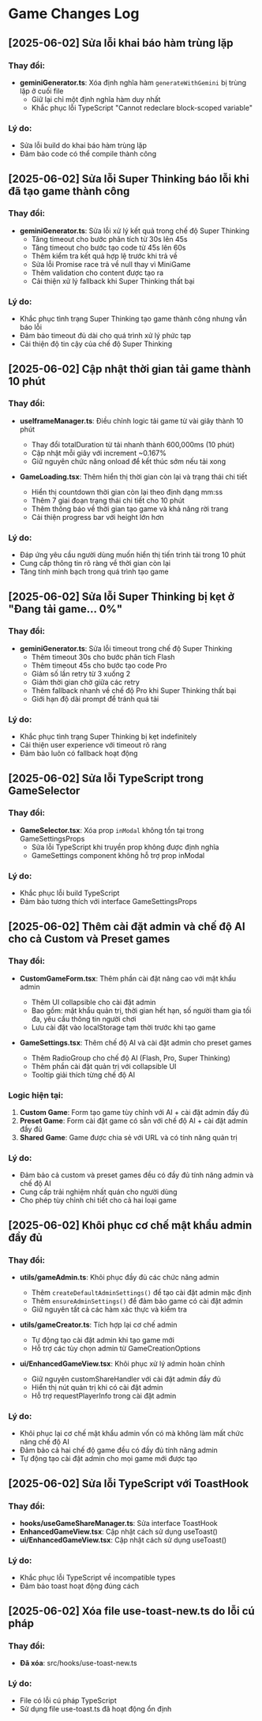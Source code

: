 
# Game Changes Log

## [2025-06-02] Sửa lỗi khai báo hàm trùng lặp

### Thay đổi:
- **geminiGenerator.ts**: Xóa định nghĩa hàm `generateWithGemini` bị trùng lặp ở cuối file
  - Giữ lại chỉ một định nghĩa hàm duy nhất
  - Khắc phục lỗi TypeScript "Cannot redeclare block-scoped variable"

### Lý do:
- Sửa lỗi build do khai báo hàm trùng lặp
- Đảm bảo code có thể compile thành công

## [2025-06-02] Sửa lỗi Super Thinking báo lỗi khi đã tạo game thành công

### Thay đổi:
- **geminiGenerator.ts**: Sửa lỗi xử lý kết quả trong chế độ Super Thinking
  - Tăng timeout cho bước phân tích từ 30s lên 45s  
  - Tăng timeout cho bước tạo code từ 45s lên 60s
  - Thêm kiểm tra kết quả hợp lệ trước khi trả về
  - Sửa lỗi Promise race trả về null thay vì MiniGame
  - Thêm validation cho content được tạo ra
  - Cải thiện xử lý fallback khi Super Thinking thất bại

### Lý do:
- Khắc phục tình trạng Super Thinking tạo game thành công nhưng vẫn báo lỗi
- Đảm bảo timeout đủ dài cho quá trình xử lý phức tạp
- Cải thiện độ tin cậy của chế độ Super Thinking

## [2025-06-02] Cập nhật thời gian tải game thành 10 phút

### Thay đổi:
- **useIframeManager.ts**: Điều chỉnh logic tải game từ vài giây thành 10 phút
  - Thay đổi totalDuration từ tải nhanh thành 600,000ms (10 phút)
  - Cập nhật mỗi giây với increment ~0.167%
  - Giữ nguyên chức năng onload để kết thúc sớm nếu tải xong

- **GameLoading.tsx**: Thêm hiển thị thời gian còn lại và trạng thái chi tiết
  - Hiển thị countdown thời gian còn lại theo định dạng mm:ss
  - Thêm 7 giai đoạn trạng thái chi tiết cho 10 phút
  - Thêm thông báo về thời gian tạo game và khả năng rời trang
  - Cải thiện progress bar với height lớn hơn

### Lý do:
- Đáp ứng yêu cầu người dùng muốn hiển thị tiến trình tải trong 10 phút
- Cung cấp thông tin rõ ràng về thời gian còn lại
- Tăng tính minh bạch trong quá trình tạo game

## [2025-06-02] Sửa lỗi Super Thinking bị kẹt ở "Đang tải game... 0%"

### Thay đổi:
- **geminiGenerator.ts**: Sửa lỗi timeout trong chế độ Super Thinking
  - Thêm timeout 30s cho bước phân tích Flash
  - Thêm timeout 45s cho bước tạo code Pro  
  - Giảm số lần retry từ 3 xuống 2
  - Giảm thời gian chờ giữa các retry
  - Thêm fallback nhanh về chế độ Pro khi Super Thinking thất bại
  - Giới hạn độ dài prompt để tránh quá tải

### Lý do:
- Khắc phục tình trạng Super Thinking bị kẹt indefinitely
- Cải thiện user experience với timeout rõ ràng
- Đảm bảo luôn có fallback hoạt động

## [2025-06-02] Sửa lỗi TypeScript trong GameSelector

### Thay đổi:
- **GameSelector.tsx**: Xóa prop `inModal` không tồn tại trong GameSettingsProps
  - Sửa lỗi TypeScript khi truyền prop không được định nghĩa
  - GameSettings component không hỗ trợ prop inModal

### Lý do:
- Khắc phục lỗi build TypeScript
- Đảm bảo tương thích với interface GameSettingsProps

## [2025-06-02] Thêm cài đặt admin và chế độ AI cho cả Custom và Preset games

### Thay đổi:
- **CustomGameForm.tsx**: Thêm phần cài đặt nâng cao với mật khẩu admin
  - Thêm UI collapsible cho cài đặt admin
  - Bao gồm: mật khẩu quản trị, thời gian hết hạn, số người tham gia tối đa, yêu cầu thông tin người chơi
  - Lưu cài đặt vào localStorage tạm thời trước khi tạo game

- **GameSettings.tsx**: Thêm chế độ AI và cài đặt admin cho preset games
  - Thêm RadioGroup cho chế độ AI (Flash, Pro, Super Thinking)
  - Thêm phần cài đặt quản trị với collapsible UI
  - Tooltip giải thích từng chế độ AI

### Logic hiện tại:
1. **Custom Game**: Form tạo game tùy chỉnh với AI + cài đặt admin đầy đủ
2. **Preset Game**: Form cài đặt game có sẵn với chế độ AI + cài đặt admin đầy đủ  
3. **Shared Game**: Game được chia sẻ với URL và có tính năng quản trị

### Lý do:
- Đảm bảo cả custom và preset games đều có đầy đủ tính năng admin và chế độ AI
- Cung cấp trải nghiệm nhất quán cho người dùng
- Cho phép tùy chỉnh chi tiết cho cả hai loại game

## [2025-06-02] Khôi phục cơ chế mật khẩu admin đầy đủ

### Thay đổi:
- **utils/gameAdmin.ts**: Khôi phục đầy đủ các chức năng admin
  - Thêm `createDefaultAdminSettings()` để tạo cài đặt admin mặc định
  - Thêm `ensureAdminSettings()` để đảm bảo game có cài đặt admin
  - Giữ nguyên tất cả các hàm xác thực và kiểm tra

- **utils/gameCreator.ts**: Tích hợp lại cơ chế admin
  - Tự động tạo cài đặt admin khi tạo game mới
  - Hỗ trợ các tùy chọn admin từ GameCreationOptions

- **ui/EnhancedGameView.tsx**: Khôi phục xử lý admin hoàn chỉnh
  - Giữ nguyên customShareHandler với cài đặt admin đầy đủ
  - Hiển thị nút quản trị khi có cài đặt admin
  - Hỗ trợ requestPlayerInfo trong cài đặt admin

### Lý do:
- Khôi phục lại cơ chế mật khẩu admin vốn có mà không làm mất chức năng chế độ AI
- Đảm bảo cả hai chế độ game đều có đầy đủ tính năng admin
- Tự động tạo cài đặt admin cho mọi game mới được tạo

## [2025-06-02] Sửa lỗi TypeScript với ToastHook

### Thay đổi:
- **hooks/useGameShareManager.ts**: Sửa interface ToastHook
- **EnhancedGameView.tsx**: Cập nhật cách sử dụng useToast()
- **ui/EnhancedGameView.tsx**: Cập nhật cách sử dụng useToast()

### Lý do:
- Khắc phục lỗi TypeScript về incompatible types
- Đảm bảo toast hoạt động đúng cách

## [2025-06-02] Xóa file use-toast-new.ts do lỗi cú pháp

### Thay đổi:
- **Đã xóa**: src/hooks/use-toast-new.ts

### Lý do:
- File có lỗi cú pháp TypeScript
- Sử dụng file use-toast.ts đã hoạt động ổn định
